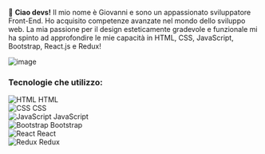 👋 **Ciao devs!** 
Il mio nome è Giovanni e sono un appassionato sviluppatore Front-End. Ho acquisito competenze avanzate nel mondo dello sviluppo web. La mia passione per il design esteticamente gradevole e funzionale mi ha spinto ad approfondire le mie capacità in HTML, CSS, JavaScript, Bootstrap, React.js e Redux!

![image](https://github.com/giovgio90/giovgio90/assets/135556508/d0947426-9f76-46f6-b932-499ec29aac84)

### Tecnologie che utilizzo:

![HTML](https://via.placeholder.com/15/FFD700/000000?text=+) HTML  
![CSS](https://via.placeholder.com/15/FFD700/000000?text=+) CSS  
![JavaScript](https://via.placeholder.com/15/FFD700/000000?text=+) JavaScript  
![Bootstrap](https://via.placeholder.com/15/FFD700/000000?text=+) Bootstrap  
![React](https://via.placeholder.com/15/FFD700/000000?text=+) React  
![Redux](https://via.placeholder.com/15/FFD700/000000?text=+) Redux
